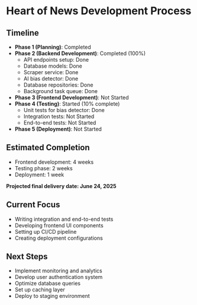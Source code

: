 # Heart of News Development Process

## Timeline
- **Phase 1 (Planning)**: Completed
- **Phase 2 (Backend Development)**: Completed (100%)
  - API endpoints setup: Done
  - Database models: Done
  - Scraper service: Done
  - AI bias detector: Done
  - Database repositories: Done
  - Background task queue: Done
- **Phase 3 (Frontend Development)**: Not Started
- **Phase 4 (Testing)**: Started (10% complete)
  - Unit tests for bias detector: Done
  - Integration tests: Not Started
  - End-to-end tests: Not Started
- **Phase 5 (Deployment)**: Not Started

## Estimated Completion
- Frontend development: 4 weeks
- Testing phase: 2 weeks
- Deployment: 1 week

**Projected final delivery date: June 24, 2025**

## Current Focus
- Writing integration and end-to-end tests
- Developing frontend UI components
- Setting up CI/CD pipeline
- Creating deployment configurations

## Next Steps
- Implement monitoring and analytics
- Develop user authentication system
- Optimize database queries
- Set up caching layer
- Deploy to staging environment
